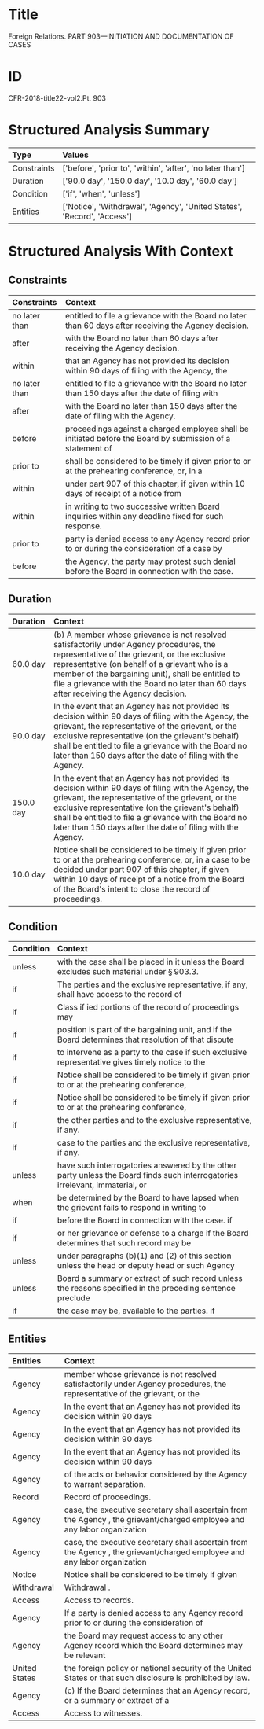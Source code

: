 # Title

 Foreign Relations. PART 903—INITIATION AND DOCUMENTATION OF CASES


# ID

 CFR-2018-title22-vol2.Pt. 903


# Structured Analysis Summary

| Type        | Values                                                                  |
|:------------|:------------------------------------------------------------------------|
| Constraints | ['before', 'prior to', 'within', 'after', 'no later than']              |
| Duration    | ['90.0 day', '150.0 day', '10.0 day', '60.0 day']                       |
| Condition   | ['if', 'when', 'unless']                                                |
| Entities    | ['Notice', 'Withdrawal', 'Agency', 'United States', 'Record', 'Access'] |


# Structured Analysis With Context

 


## Constraints

| Constraints   | Context                                                                                                    |
|:--------------|:-----------------------------------------------------------------------------------------------------------|
| no later than | entitled to file a grievance with the Board no later than  60 days after receiving the Agency decision.    |
| after         | with the Board no later than 60 days after  receiving the Agency decision.                                 |
| within        | that an Agency has not provided its decision within 90 days of filing with the Agency, the                 |
| no later than | entitled to file a grievance with the Board no later than 150 days after the date of filing with           |
| after         | with the Board no later than 150 days after  the date of filing with the Agency.                           |
| before        | proceedings against a charged employee shall be initiated before the Board by submission of a statement of |
| prior to      | shall be considered to be timely if given prior to or at the prehearing conference, or, in a               |
| within        | under part 907 of this chapter, if given within 10 days of receipt of a notice from                        |
| within        | in writing to two successive written Board inquiries within  any deadline fixed for such response.         |
| prior to      | party is denied access to any Agency record prior to or during the consideration of a case by              |
| before        | the Agency, the party may protest such denial before  the Board in connection with the case.               |


## Duration

| Duration   | Context                                                                                                                                                                                                                                                                                                                                    |
|:-----------|:-------------------------------------------------------------------------------------------------------------------------------------------------------------------------------------------------------------------------------------------------------------------------------------------------------------------------------------------|
| 60.0 day   | (b) A member whose grievance is not resolved satisfactorily under Agency procedures, the representative of the grievant, or the exclusive representative (on behalf of a grievant who is a member of the bargaining unit), shall be entitled to file a grievance with the Board no later than 60 days after receiving the Agency decision. |
| 90.0 day   | In the event that an Agency has not provided its decision within 90 days of filing with the Agency, the grievant, the representative of the grievant, or the exclusive representative (on the grievant's behalf) shall be entitled to file a grievance with the Board no later than 150 days after the date of filing with the Agency.     |
| 150.0 day  | In the event that an Agency has not provided its decision within 90 days of filing with the Agency, the grievant, the representative of the grievant, or the exclusive representative (on the grievant's behalf) shall be entitled to file a grievance with the Board no later than 150 days after the date of filing with the Agency.     |
| 10.0 day   | Notice shall be considered to be timely if given prior to or at the prehearing conference, or, in a case to be decided under part 907 of this chapter, if given within 10 days of receipt of a notice from the Board of the Board's intent to close the record of proceedings.                                                             |


## Condition

| Condition   | Context                                                                                                                      |
|:------------|:-----------------------------------------------------------------------------------------------------------------------------|
| unless      | with the case shall be placed in it unless  the Board excludes such material under &#167;&#8201;903.3.                       |
| if          | The parties and the exclusive representative,  if any, shall have access to the record of                                    |
| if          | Class if ied portions of the record of proceedings may                                                                       |
| if          | position is part of the bargaining unit, and if the Board determines that resolution of that dispute                         |
| if          | to intervene as a party to the case if such exclusive representative gives timely notice to the                              |
| if          | Notice shall be considered to be timely  if given prior to or at the prehearing conference,                                  |
| if          | Notice shall be considered to be timely  if given prior to or at the prehearing conference,                                  |
| if          | the other parties and to the exclusive representative, if  any.                                                              |
| if          | case to the parties and the exclusive representative, if  any.                                                               |
| unless      | have such interrogatories answered by the other party unless the Board finds such interrogatories irrelevant, immaterial, or |
| when        | be determined by the Board to have lapsed when the grievant fails to respond in writing to                                   |
| if          | before the Board in connection with the case. if                                                                             |
| if          | or her grievance or defense to a charge if the Board determines that such record may be                                      |
| unless      | under paragraphs (b)(1) and (2) of this section unless the head or deputy head or such Agency                                |
| unless      | Board a summary or extract of such record unless the reasons specified in the preceding sentence preclude                    |
| if          | the case may be, available to the parties. if                                                                                |


## Entities

| Entities      | Context                                                                                                                   |
|:--------------|:--------------------------------------------------------------------------------------------------------------------------|
| Agency        | member whose grievance is not resolved satisfactorily under Agency procedures, the representative of the grievant, or the |
| Agency        | In the event that an  Agency has not provided its decision within 90 days                                                 |
| Agency        | In the event that an  Agency has not provided its decision within 90 days                                                 |
| Agency        | In the event that an  Agency has not provided its decision within 90 days                                                 |
| Agency        | of the acts or behavior considered by the Agency  to warrant separation.                                                  |
| Record        | Record  of proceedings.                                                                                                   |
| Agency        | case, the executive secretary shall ascertain from the Agency , the grievant/charged employee and any labor organization  |
| Agency        | case, the executive secretary shall ascertain from the Agency , the grievant/charged employee and any labor organization  |
| Notice        | Notice shall be considered to be timely if given                                                                          |
| Withdrawal    | Withdrawal .                                                                                                              |
| Access        | Access  to records.                                                                                                       |
| Agency        | If a party is denied access to any Agency record prior to or during the consideration of                                  |
| Agency        | the Board may request access to any other Agency record which the Board determines may be relevant                        |
| United States | the foreign policy or national security of the United States  or that such disclosure is prohibited by law.               |
| Agency        | (c) If the Board determines that an  Agency record, or a summary or extract of a                                          |
| Access        | Access  to witnesses.                                                                                                     |


